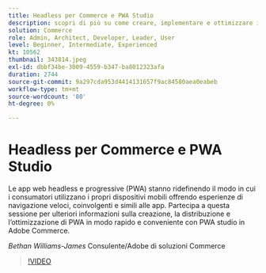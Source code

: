 ```yaml
---
title: Headless per Commerce e PWA Studio
description: scopri di più su come creare, implementare e ottimizzare i PWA in modo rapido e conveniente con PWA studio in Adobe Commerce
solution: Commerce
role: Admin, Architect, Developer, Leader, User
level: Beginner, Intermediate, Experienced
kt: 10562
thumbnail: 343814.jpeg
exl-id: dbbf34be-3009-4559-b347-ba8012323afa
duration: 2744
source-git-commit: 9a297cda953d4414131657f9ac84580aea0eabeb
workflow-type: tm+mt
source-wordcount: '80'
ht-degree: 0%

---
```


# Headless per Commerce e PWA Studio

Le app web headless e progressive (PWA) stanno ridefinendo il modo in cui i consumatori utilizzano i propri dispositivi mobili offrendo esperienze di navigazione veloci, coinvolgenti e simili alle app. Partecipa a questa sessione per ulteriori informazioni sulla creazione, la distribuzione e l’ottimizzazione di PWA in modo rapido e conveniente con PWA studio in Adobe Commerce.

*Bethan Williams-James* Consulente/Adobe di soluzioni Commerce

>[!VIDEO](https://video.tv.adobe.com/v/343814/?quality=12&learn=on)
